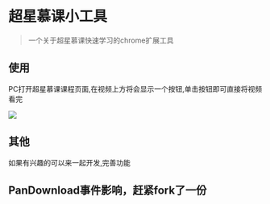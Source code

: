 # 超星慕课小工具
> 一个关于超星慕课快速学习的chrome扩展工具

## 使用
PC打开超星慕课课程页面,在视频上方将会显示一个按钮,单击按钮即可直接将视频看完

![](/images/soft/soft_01.png)

## 其他
如果有兴趣的可以来一起开发,完善功能

## PanDownload事件影响，赶紧fork了一份 
